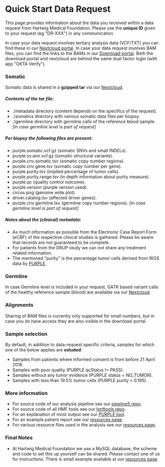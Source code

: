 
Quick Start Data Request
===== 

This page provides information about the data you received within a data request from Hartwig Medical Foundation. Please use the **unique ID** given to your request (eg "DR-XXX") in any communication.

<!--
Most recent version of this text can be found at one the following repositories:  
[https://github.com/hartwigmedical/scripts/tree/master/texts](https://github.com/hartwigmedical/scripts/tree/master/texts)  
[https://github.com/hartwigmedical/texts/](https://github.com/hartwigmedical/texts/)
-->

In case your data request involves tertiary analysis data (VCF/TXT) you can find these in our [Nextcloud portal](https://nc.hartwigmedicalfoundation.nl/). In case your data request involves BAM files, you can find the links to the BAMs in our [Download-portal](https://portal.hartwigmedicalfoundation.nl/). Both the download-portal and nextcloud are behind the same dual factor login (with app "OKTA Verify").

### Somatic

Somatic data is shared in a **gzipped tar** via our [Nextcloud](https://nc.hartwigmedicalfoundation.nl/).

##### Contents of the tar file:
- ./metadata directory (content depends on the specifics of the request).
- ./somatics directory with various somatic data files per biopsy.
- ./germline directory with germline calls of the reference blood sample. *[in case germline level is part of request]*

##### Per biopsy the following files are present:
- purple.somatic.vcf.gz (somatic SNVs and small INDELs).
- purple.sv.ann.vcf.gz (somatic structural variants).
- purple.cnv.somatic.tsv (somatic copy number regions).
- purple.cnv.gene.tsv (somatic copy number per gene).
- purple.purity.tsv (implied percentage of tumor cells).
- purple.purity.range.tsv (in depth information about purity measure).
- purple.qc (quality control outcome).
- purple.version (purple version used).
- circos.png (genome wide plot).
- driver.catalog.tsv (affected driver genes).
- purple.cnv.germline.tsv (germline copy number regions). *[in case germline level is part of request]*

##### Notes about the (clinical) metadata:
- As much information as possible from the Electronic Case Report Form (eCRF) of the respective clinical studies is gathered. Please be aware that records are not guaranteed to be complete.
- For patients from the DRUP study we can not share any treatment related information.
- The mentioned "purity" is the percentage tumor cells derived from WGS data by [PURPLE](https://github.com/hartwigmedical/hmftools/tree/master/purity-ploidy-estimator).


### Germline

In case Germline level is included in your request, GATK based variant calls of the healthy reference sample (blood) are available via our [Nextcloud](https://nc.hartwigmedicalfoundation.nl/).

### Alignments

Sharing of BAM files is currently only supported for small numbers, but in case you do have access they are also visible in the download-portal.

### Sample selection

By default, in addition to data-request specific criteria, samples for which one of the below applies are **exluded**:

- Samples from patients where informed consent is from before 21 April 2016.
- Samples with poor quality (PURPLE qcStatus != PASS).
- Samples without any tumor evidence (PURPLE status = NO_TUMOR).
- Samples with less than 19.5% tumor cells (PURPLE purity < 0.195).

### More information
- For source code of our analysis pipeline see our [pipeline5 repo](https://github.com/hartwigmedical/pipeline5).
- For source code of all HMF tools see our [hmftools repo](https://github.com/hartwigmedical/hmftools).
- For an explanation of most output see our [PURPLE tool](https://github.com/hartwigmedical/hmftools/tree/master/purity-ploidy-estimator).
- For an example patient report see our [resources page](http://resources.hartwigmedicalfoundation.nl/).
- For various resource files used in the analysis see our [resources page](http://resources.hartwigmedicalfoundation.nl/).

### Final Notes
- At Hartwig Medical Foundation we use a MySQL database, the scheme and code to set this up yourself can be shared. Please contact one of us for instructions. There is small example available at our [resources page](http://resources.hartwigmedicalfoundation.nl/).
